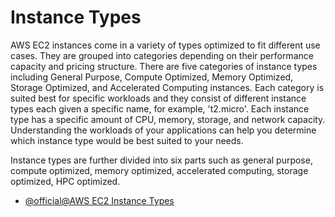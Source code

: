 # Instance Types

AWS EC2 instances come in a variety of types optimized to fit different use cases. They are grouped into categories depending on their performance capacity and pricing structure. There are five categories of instance types including General Purpose, Compute Optimized, Memory Optimized, Storage Optimized, and Accelerated Computing instances. Each category is suited best for specific workloads and they consist of different instance types each given a specific name, for example, 't2.micro'. Each instance type has a specific amount of CPU, memory, storage, and network capacity. Understanding the workloads of your applications can help you determine which instance type would be best suited to your needs.

Instance types are further divided into six parts such as general purpose, compute optimized, memory optimized, accelerated computing, storage optimized, HPC optimized.

- [@official@AWS EC2 Instance Types](https://aws.amazon.com/ec2/instance-types)
